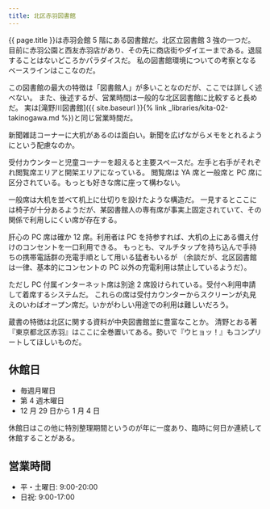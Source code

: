 ```yaml
---
title: 北区赤羽図書館
---
```


{{ page.title }}は赤羽会館 5 階にある図書館だ。北区立図書館 3 強の一つだ。
目前に赤羽公園と西友赤羽店があり、その先に商店街やダイエーまである。退屈することはないどころかパラダイスだ。
私の図書館環境についての考察となるベースラインはここなのだ。

この図書館の最大の特徴は「図書館人」が多いことなのだが、ここでは詳しく述べない。
また、後述するが、営業時間は一般的な北区図書館に比較すると長めだ。
実は[滝野川図書館]({{ site.baseurl }}{% link _libraries/kita-02-takinogawa.md %})と同じ営業時間だ。

新聞雑誌コーナーに大机があるのは面白い。新聞を広げながらメモをとれるようにという配慮なのか。

受付カウンターと児童コーナーを超えると主要スペースだ。左手と右手がそれぞれ閲覧席エリアと開架エリアになっている。
閲覧席は YA 席と一般席と PC 席に区分されている。もっとも好きな席に座って構わない。

一般席は大机を並べて机上に仕切りを設けたような構造だ。
一見するとここには椅子が十分あるようだが、某図書館人の専有席が事実上固定されていて、その関係で利用しにくい席が存在する。

肝心の PC 席は確か 12 席。利用者は PC を持参すれば、大机の上にある備え付けのコンセントを一口利用できる。
もっとも、マルチタップを持ち込んで手持ちの携帯電話群の充電手順として用いる猛者もいるが
（余談だが、北区図書館は一律、基本的にコンセントの PC 以外の充電利用は禁止しているようだ）。

ただし PC 付属インターネット席は別途 2 席設けられている。受付へ利用申請して着席するシステムだ。
これらの席は受付カウンターからスクリーンが丸見えのいわばオープン席だ。いかがわしい用途での利用は難しいだろう。

蔵書の特徴は北区に関する資料が中央図書館並に豊富なことか。
清野とおる著『東京都北区赤羽』はここに全巻置いてある。勢いで『ウヒョッ！』もコンプリートしてほしいものだ。

## 休館日

* 毎週月曜日
* 第 4 週木曜日
* 12 月 29 日から 1 月 4 日

休館日はこの他に特別整理期間というのが年に一度あり、臨時に何日か連続して休館することがある。

## 営業時間

* 平・土曜日: 9:00-20:00
* 日祝: 9:00-17:00
